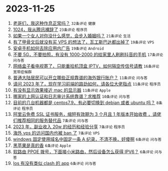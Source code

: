 # 2023-11-25

1. [老哥们，我这种作息正常吗？](https://www.v2ex.com/t/995027) `32条评论` `健康`
1. [1024，我从腾讯裸辞了](https://www.v2ex.com/t/995048) `23条评论` `程序员`
1. [如果一个女人对你没什么感觉，会步入婚姻吗？](https://www.v2ex.com/t/995067) `21条评论` `生活`
1. [有了甲骨文后就没有买 VPS 的想法了，瓦工斯巴达都出掉了](https://www.v2ex.com/t/995044) `19条评论` `VPS`
1. [安卓手机如何去除应用内广告](https://www.v2ex.com/t/995035) `19条评论` `Android`
1. [不要 5G，不要拍照，有没有 1000-2000 的给家里人刷刷抖音的手机](https://www.v2ex.com/t/995030) `17条评论` `问与答`
1. [网络盒子看电视寄了，只能重拾机顶盒 IPTV，如何隔空传信号请教](https://www.v2ex.com/t/995079) `16条评论` `宽带症候群`
1. [普通大陆居民可以开立哪些正规靠谱的海外银行账户？](https://www.v2ex.com/t/995060) `11条评论` `问与答`
1. [请问 2023 年了，现在学习前端的路劲如何，请各位大佬指点](https://www.v2ex.com/t/995047) `11条评论` `程序员`
1. [有没有显示效果接近 mac 的显示器](https://www.v2ex.com/t/995040) `11条评论` `Apple`
1. [哪家的上网认证和日志审计系统靠谱？求推荐](https://www.v2ex.com/t/995025) `10条评论` `问与答`
1. [目前的几台机器都是 centos7.9，有必要切换到 debian 或者 ubuntu 吗？](https://www.v2ex.com/t/995075) `8条评论` `程序员`
1. [阿里云免费 SSL 证书服务，缩短有效期为 3 个月且 1 年版本开始收费 ，请佬们推荐相同的服务替代品](https://www.v2ex.com/t/995074) `7条评论` `问与答`
1. [2023 年，副业收入 20w 的经历和经验分享](https://www.v2ex.com/t/995051) `7条评论` `程序员`
1. [海外 vps 的访问国内也被 ban 了](https://www.v2ex.com/t/995041) `7条评论` `VPS`
1. [windows 固定使用域名中固定一条 A 纪录，不清不换，好傻啊](https://www.v2ex.com/t/995083) `6条评论` `问与答`
1. [黑苹果是真的香](https://www.v2ex.com/t/995063) `6条评论` `Apple`
1. [软路由 PPOE 拨号，下面接小米路由，然后设备怎么获得 IPV6？](https://www.v2ex.com/t/995054) `6条评论` `问与答`
1. [Ios 有没有类似 clash 的 app](https://www.v2ex.com/t/995031) `6条评论` `问与答`
